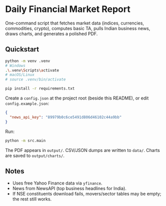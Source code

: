 
# Daily Financial Market Report

One-command script that fetches market data (indices, currencies, commodities, crypto), computes basic TA, pulls Indian business news, draws charts, and generates a polished PDF.

## Quickstart

```bash
python -m venv .venv
# Windows
.\.venv\Scripts\activate
# macOS/Linux
# source .venv/bin/activate

pip install -r requirements.txt
```

Create a `config.json` at the project root (beside this README), or edit `config.example.json`:

```json
{
  "news_api_key": "89979b0c6ce5491d806d46102c44a9bb"
}
```

Run:

```bash
python -m src.main
```

The PDF appears in `output/`.
CSV/JSON dumps are written to `data/`.
Charts are saved to `output/charts/`.

## Notes

- Uses free Yahoo Finance data via `yfinance`.
- News from NewsAPI (top business headlines for India).
- If NSE constituents download fails, movers/sector tables may be empty; the rest still works.
